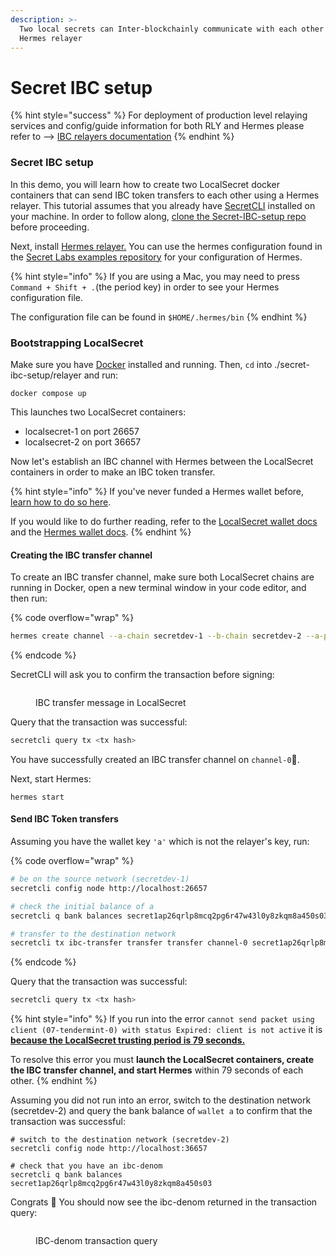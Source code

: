 ```yaml
---
description: >-
  Two local secrets can Inter-blockchainly communicate with each other via a
  Hermes relayer
---
```


# Secret IBC setup

{% hint style="success" %}
For deployment of production level relaying services and config/guide information for both RLY and Hermes please refer to --> [IBC relayers documentation](../../infrastructure/ibc-relayers/)
{% endhint %}

### Secret IBC setup

In this demo, you will learn how to create two LocalSecret docker containers that can send IBC token transfers to each other using a Hermes relayer. This tutorial assumes that you already have [SecretCLI](https://docs.scrt.network/secret-network-documentation/development/tools-and-libraries/secret-cli/install) installed on your machine. In order to follow along, [clone the Secret-IBC-setup repo](https://github.com/scrtlabs/examples/tree/master/secret-IBC-setup) before proceeding.&#x20;

Next, install [Hermes relayer.](https://hermes.informal.systems/) You can use the hermes configuration found in the [Secret Labs examples repository](https://github.com/scrtlabs/examples/blob/master/secret-IBC-setup/relayer/config.toml) for your configuration of Hermes.&#x20;

{% hint style="info" %}
If you are using a Mac, you may need to press `Command + Shift + .`(the period key) in order to see your Hermes configuration file.&#x20;

The configuration file can be found in `$HOME/.hermes/bin`
{% endhint %}

### Bootstrapping LocalSecret

Make sure you have [Docker](https://www.docker.com/products/docker-desktop/) installed and running. Then, `cd` into ./secret-ibc-setup/relayer and run:

```
docker compose up
```

This launches two LocalSecret containers:

* localsecret-1 on port 26657
* localsecret-2 on port 36657

Now let's establish an IBC channel with Hermes between the LocalSecret containers in order to make an IBC token transfer.&#x20;

{% hint style="info" %}
If you've never funded a Hermes wallet before, [learn how to do so here](https://github.com/scrtlabs/examples/blob/master/secret-IBC-setup/Wallets.md).

If you would like to do further reading, refer to the [LocalSecret wallet docs](https://docs.scrt.network/secret-network-documentation/development/tools-and-libraries/local-secret) and the [Hermes wallet docs](https://hermes.informal.systems/documentation/commands/keys/index.html). &#x20;
{% endhint %}

#### Creating the IBC transfer channel

To create an IBC transfer channel, make sure both LocalSecret chains are running in Docker, open a new terminal window in your code editor, and then run:&#x20;

{% code overflow="wrap" %}
```sh
hermes create channel --a-chain secretdev-1 --b-chain secretdev-2 --a-port transfer --b-port transfer --new-client-connection
```
{% endcode %}

SecretCLI will ask you to confirm the transaction before signing:&#x20;

<figure><img src="../../.gitbook/assets/Screen Shot 2023-09-06 at 4.51.59 PM.png" alt=""><figcaption><p>IBC transfer message in LocalSecret</p></figcaption></figure>

Query that the transaction was successful:&#x20;

```bash
secretcli query tx <tx hash>
```

You have successfully created an IBC transfer channel on `channel-0`🎉.&#x20;

Next, start Hermes:&#x20;

```
hermes start
```

#### Send IBC Token transfers

Assuming you have the wallet key `'a'` which is not the relayer's key, run:&#x20;

{% code overflow="wrap" %}
```sh
# be on the source network (secretdev-1)
secretcli config node http://localhost:26657

# check the initial balance of a
secretcli q bank balances secret1ap26qrlp8mcq2pg6r47w43l0y8zkqm8a450s03

# transfer to the destination network
secretcli tx ibc-transfer transfer transfer channel-0 secret1ap26qrlp8mcq2pg6r47w43l0y8zkqm8a450s03 1uscrt --from a
```
{% endcode %}

Query that the transaction was successful:&#x20;

```bash
secretcli query tx <tx hash>
```

{% hint style="info" %}
If you run into the error `cannot send packet using client (07-tendermint-0) with status Expired: client is not active` it is [**because the LocalSecret trusting period is 79 seconds.**](https://github.com/writersblockchain/secret-ibc/blob/bb768a505226475a9c11d98ec48cf87dc2d517e1/relayer/config.toml#L50)&#x20;

To resolve this error you must **launch the LocalSecret containers, create the IBC transfer channel, and start Hermes** within 79 seconds of each other.&#x20;
{% endhint %}

Assuming you did not run into an error, switch to the destination network (secretdev-2) and query the bank balance of `wallet a` to confirm that the transaction was successful:&#x20;

```
# switch to the destination network (secretdev-2)
secretcli config node http://localhost:36657

# check that you have an ibc-denom
secretcli q bank balances secret1ap26qrlp8mcq2pg6r47w43l0y8zkqm8a450s03
```

Congrats 🎉 You should now see the ibc-denom returned in the transaction query:&#x20;

<figure><img src="../../.gitbook/assets/Screen Shot 2023-09-06 at 6.02.20 PM.png" alt=""><figcaption><p>IBC-denom transaction query</p></figcaption></figure>

